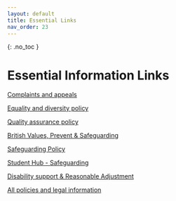 ```yaml
---
layout: default
title: Essential Links
nav_order: 23
---
```


{: .no_toc }

# Essential Information Links
 
[Complaints and appeals](https://students.solent.ac.uk/studying/complaints-and-appeals)

[Equality and diversity policy
](https://www.solent.ac.uk/about/our-policies-and-legal-information/our-policies/equality-diversity-policy)

[Quality assurance policy](https://www.solent.ac.uk/about/our-policies-and-legal-information/our-policies/quality-assurance-policy)

[British Values, Prevent & Safeguarding](https://martinsolent.github.io/comp_dashboard/docs/apprenticeships/child_11.html)

[Safeguarding Policy](info/safeguarding-policy.pdf)

[Student Hub - Safeguarding](https://students.solent.ac.uk/student-hub/safeguarding)

[Disability support & Reasonable Adjustment](https://www.solent.ac.uk/studying-at-solent/student-support/disability-support)

[All policies and legal information](https://www.solent.ac.uk/about/our-policies-and-legal-information)

